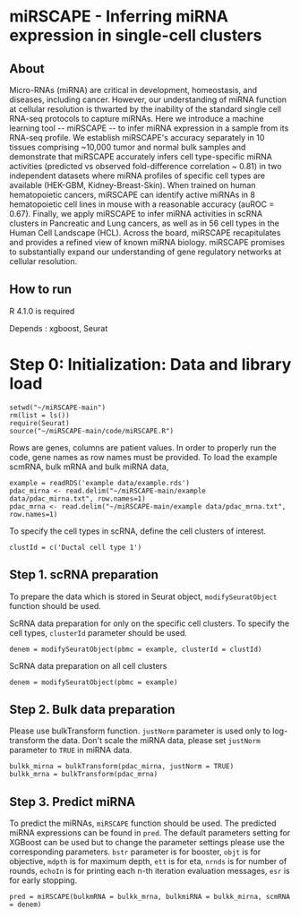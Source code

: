 # miRSCAPE - Inferring miRNA expression in single-cell clusters

## About

Micro-RNAs (miRNA) are critical in development, homeostasis, and diseases, including cancer. However, our understanding of miRNA function at cellular resolution is thwarted by the inability of the standard single cell RNA-seq protocols to capture miRNAs. Here we introduce a machine learning tool -- miRSCAPE -- to infer miRNA expression in a sample from its RNA-seq profile. We establish miRSCAPE's accuracy separately in 10 tissues comprising ~10,000 tumor and normal bulk samples and demonstrate that miRSCAPE accurately infers cell type-specific miRNA activities (predicted vs observed fold-difference correlation ~ 0.81) in two independent datasets where miRNA profiles of specific cell types are available (HEK-GBM, Kidney-Breast-Skin). When trained on human hematopoietic cancers, miRSCAPE can identify active miRNAs in 8 hematopoietic cell lines in mouse with a reasonable accuracy (auROC = 0.67). Finally, we apply miRSCAPE to infer miRNA activities in scRNA clusters in Pancreatic and Lung cancers, as well as in 56 cell types in the Human Cell Landscape (HCL). Across the board, miRSCAPE recapitulates and provides a refined view of known miRNA biology. miRSCAPE promises to substantially expand our understanding of gene regulatory networks at cellular resolution.

## How to run

R 4.1.0 is required

Depends : xgboost, Seurat


# Step 0: Initialization: Data and library load

```
setwd("~/miRSCAPE-main")
rm(list = ls())
require(Seurat)
source("~/miRSCAPE-main/code/miRSCAPE.R")
```

Rows are genes, columns are patient values. In order to properly run the code, gene names as row names must be provided. To load the example scmRNA, bulk mRNA and bulk miRNA data, 
```
example = readRDS('example data/example.rds')
pdac_mirna <- read.delim("~/miRSCAPE-main/example data/pdac_mirna.txt", row.names=1)
pdac_mrna <- read.delim("~/miRSCAPE-main/example data/pdac_mrna.txt", row.names=1)
```

To specify the cell types in scRNA, define the cell clusters of interest. 
```
clustId = c('Ductal cell type 1')
```

## Step 1. scRNA preparation
To prepare the data which is stored in Seurat object, `modifySeuratObject` function should be used.

ScRNA data preparation for only on the specific cell clusters. To specify the cell types, `clusterId` parameter should be used.
```
denem = modifySeuratObject(pbmc = example, clusterId = clustId)

```

ScRNA data preparation on all cell clusters
```
denem = modifySeuratObject(pbmc = example)
```

## Step 2. Bulk data preparation
Please use bulkTransform function. `justNorm` parameter is used only to log-transform the data. Don't scale the miRNA data, please set `justNorm` parameter to `TRUE` in miRNA data.

```
bulkk_mirna = bulkTransform(pdac_mirna, justNorm = TRUE)
bulkk_mrna = bulkTransform(pdac_mrna)
```

## Step 3. Predict miRNA
To predict the miRNAs, `miRSCAPE` function should be used. The predicted miRNA expressions can be found in `pred`. The default parameters setting for XGBoost can be used but to change the parameter settings please use the corresponding parameters. `bstr` parameter is for booster, `objt` is for objective, `mdpth` is for maximum depth, `ett` is for eta, `nrnds` is for number of rounds, `echoIn` is for printing each n-th iteration evaluation messages, `esr` is for early stopping. 

```
pred = miRSCAPE(bulkmRNA = bulkk_mrna, bulkmiRNA = bulkk_mirna, scmRNA = denem)

```
